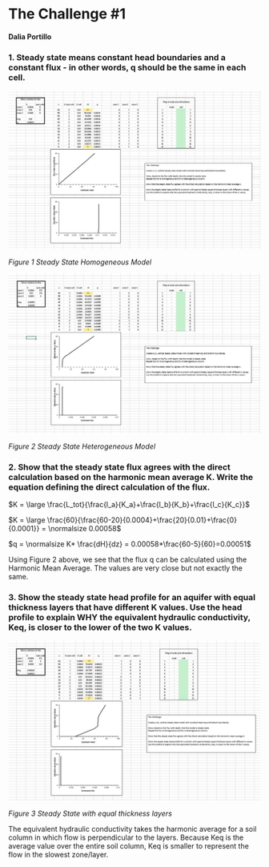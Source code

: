 
# The Challenge #1

#### Dalia Portillo

### 1. Steady state means constant head boundaries and a constant flux - in other words, q should be the same in each cell.

![HomogeneousModel](homogenous.jpg)

*Figure 1 Steady State Homogeneous Model*

![HeterogeneousModel](heterogenenous.jpg)

*Figure 2 Steady State Heterogeneous Model*

### 2. Show that the steady state flux agrees with the direct calculation based on the harmonic mean average K. Write the equation defining the direct calculation of the flux.


$K = \large \frac{L_tot}{\frac{l_a}{K_a}+\frac{l_b}{K_b}+\frac{l_c}{K_c}}$

$K = \large \frac{60}{\frac{60-20}{0.0004}+\frac{20}{0.01}+\frac{0}{0.0001}} = \normalsize 0.00058$

$q = \normalsize K* \frac{dH}{dz} = 0.00058*\frac{60-5}{60}=0.00051$

Using Figure 2 above, we see that the flux q can be calculated using the Harmonic Mean
Average. The values are very close but not exactly the same.


### 3. Show the steady state head profile for an aquifer with equal thickness layers that have different K values. Use the head profile to explain WHY the equivalent hydraulic conductivity, Keq, is closer to the lower of the two K values.

![LayeredModel](layeredModel.jpg)

*Figure 3 Steady State with equal thickness layers*

The equivalent hydraulic conductivity takes the harmonic average for a soil column in which flow is perpendicular to the layers. Because Keq is the average value over the entire soil column, Keq is smaller to represent the flow in the slowest zone/layer. 


```python

```
